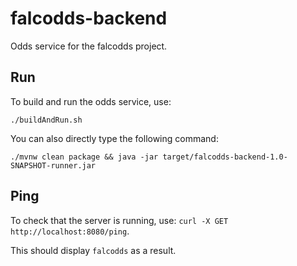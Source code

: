 # falcodds-backend

Odds service for the falcodds project.

## Run

To build and run the odds service, use:
```
./buildAndRun.sh
```

You can also directly type the following command:
```
./mvnw clean package && java -jar target/falcodds-backend-1.0-SNAPSHOT-runner.jar
```

## Ping

To check that the server is running, use: `curl -X GET http://localhost:8080/ping`.

This should display `falcodds` as a result.